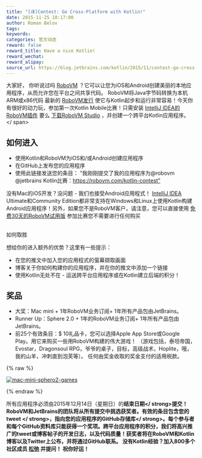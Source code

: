 ```yaml
---
title: "[译]Contest: Go Cross-Platform with Kotlin!"
date: 2015-11-25 18:17:00
author: Roman Belov
tags:
keywords:
categories: 官方动态
reward: false
reward_title: Have a nice Kotlin!
reward_wechat:
reward_alipay:
source_url: https://blog.jetbrains.com/kotlin/2015/11/contest-go-cross-platform-with-kotlin/
---
```


大家好，
你听说过吗 [RoboVM](https://robovm.com) ？它可以让您为iOS和Android创建美丽的本地应用程序，从而允许您在平台之间共享代码。 RoboVM将Java字节码转换为本机ARM或x86代码
最新的 [RoboVM发行](https://robovm.com/robovm-1-11-released-experimental-bitcode-support-ios-9-and-kotlin/) 使它与Kotlin起步和运行非常容易！今天你有很好的动力玩，参加第一次Kotlin Mobile比赛！只需安装 [IntelliJ IDEA的RoboVM插件](https://plugins.jetbrains.com/plugin/7588?pr=idea) 要么 [下载RoboVM Studio](https://robovm.com/download/) ，并创建一个跨平台Kotlin应用程序。<span id =“more-3149”> </ span>
## 如何进入


* 使用Kotlin和RoboVM为iOS和/或Android创建应用程序
* 在GitHub上发布您的应用程序
* 使用此链接发送您的条目：
“我刚刚提交了我的应用程序为@robovm @jetbrains Kotlin比赛：https://robovm.com/kotlin-contest”

没有Mac的iOS开发？没问题 - 我们也接受Android应用程式！ [IntelliJ IDEA](https://www.jetbrains.com/idea/) Ultimate和Community Edition都非常支持在Windows和Linux上使用Kotlin构建Android应用程序！另外，如果您不是RoboVM客户，请注意，您可以直接使用 [免费30天的RoboVM试用版](https://robovm.com/download/) 参加比赛您不需要进行任何购买
## 
如何取胜

想给你的进入额外的优势？这里有一些提示：

* 在您的推文中加入您的应用程式的萤幕撷取画面
* 博客关于你如何构建你的应用程序，并在你的推文中添加一个链接
* 使用Kotlin无处不在 - 运送跨平台应用程序或在Kotlin建立后端的积分！

## 奖品


* 大奖：Mac mini + 1年RoboVM业务订阅+ 1年所有产品包由JetBrains。
* Runner Up：Sphere 2.0 + 1年的RoboVM业务订阅+ 1年所有产品包由JetBrains。
* 前25个有效条目：$ 10礼品卡，您可以选择Apple App Store或Google Play。用它来购买一些用RoboVM构建的伟大游戏！ （游戏包括，泰坦帝国，Evostar，Dragonsoul RPG，爷爷的桌子，目标，高级战术，Hoplite，哦，我的山羊，冲刺直到泡芙等）。
任何由奖金收取的奖金支付的适用税款。


{% raw %}
<p><a href="https://i1.wp.com/blog.jetbrains.com/kotlin/files/2015/11/mac-mini-sphero2-games.png"><img alt="mac-mini-sphero2-games" class="alignnone size-full wp-image-3151" data-recalc-dims="1" src="https://i1.wp.com/blog.jetbrains.com/kotlin/files/2015/11/mac-mini-sphero2-games.png?resize=640%2C420&amp;ssl=1"/></a></p>
{% endraw %}

所有应用程序必须由2015年12月14日（星期日）的<strong>结束日期</ strong>提交！ RoboVM和JetBrains的团队将从所有提交中挑选获奖者。有效的条目包含您的<strong> tweet </ strong>，指向您的<strong>应用程序的GitHub存储库</ strong>。每个参与者和每个GitHub资料库只能获得一个奖项。跨平台应用程序的积分，我们将高兴推广的tweet或博客帖子的开发日志，以及代码质量！获奖者将在RoboVM和Kotlin博客以及Twitter上公布，并将通过GitHub联系。
没有Kotlin经验？加入800多个社区成员 [松弛](http://kotlinslackin.herokuapp.com/) 并提问！
祝你好运！
